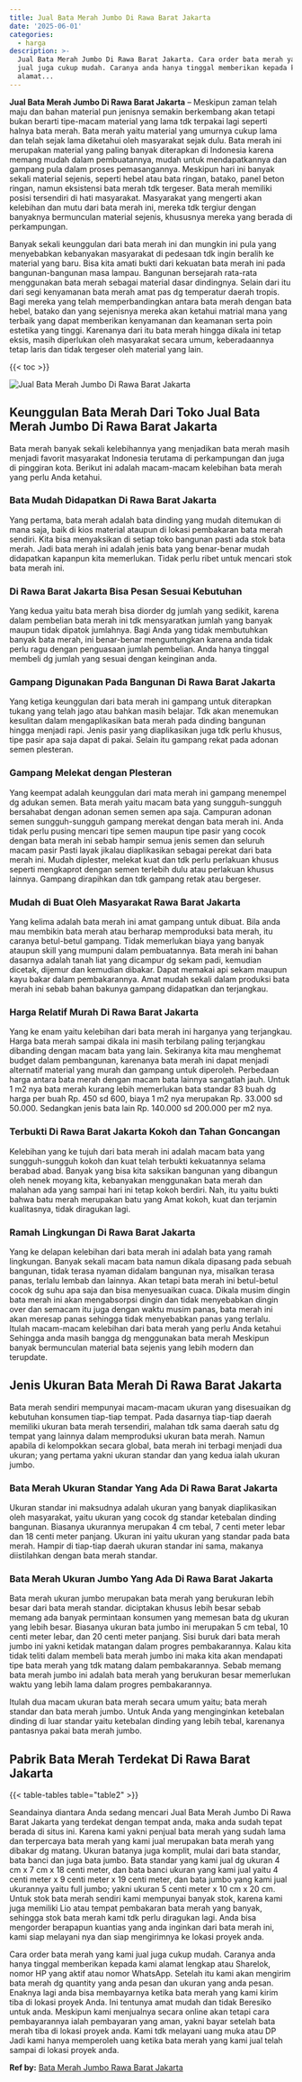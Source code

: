 ```yaml
---
title: Jual Bata Merah Jumbo Di Rawa Barat Jakarta
date: '2025-06-01'
categories:
  - harga
description: >-
  Jual Bata Merah Jumbo Di Rawa Barat Jakarta. Cara order bata merah yang kami
  jual juga cukup mudah. Caranya anda hanya tinggal memberikan kepada kami
  alamat...
---
```


**Jual Bata Merah Jumbo Di Rawa Barat Jakarta** – Meskipun zaman telah maju dan bahan material pun jenisnya semakin berkembang akan tetapi bukan berarti tipe-macam material yang lama tdk terpakai lagi seperti halnya bata merah. Bata merah yaitu material yang umurnya cukup lama dan telah sejak lama diketahui oleh masyarakat sejak dulu. Bata merah ini merupakan material yang paling banyak diterapkan di Indonesia karena memang mudah dalam pembuatannya, mudah untuk mendapatkannya dan gampang pula dalam proses pemasangannya. Meskipun hari ini banyak sekali material sejenis, seperti hebel atau bata ringan, batako, panel beton ringan, namun eksistensi bata merah tdk tergeser. Bata merah memiliki posisi tersendiri di hati masyarakat. Masyarakat yang mengerti akan kelebihan dan mutu dari bata merah ini, mereka tdk tergiur dengan banyaknya bermunculan material sejenis, khususnya mereka yang berada di perkampungan.

Banyak sekali keunggulan dari bata merah ini dan mungkin ini pula yang menyebabkan kebanyakan masyarakat di pedesaan tdk ingin beralih ke material yang baru. Bisa kita amati bukti dari kekuatan bata merah ini pada bangunan-bangunan masa lampau. Bangunan bersejarah rata-rata menggunakan bata merah sebagai material dasar dindingnya. Selain dari itu dari segi kenyamanan bata merah amat pas dg temperatur daerah tropis. Bagi mereka yang telah memperbandingkan antara bata merah dengan bata hebel, batako dan yang sejenisnya mereka akan ketahui matrial mana yang terbaik yang dapat memberikan kenyamanan dan keamanan serta poin estetika yang tinggi. Karenanya dari itu bata merah hingga dikala ini tetap eksis, masih diperlukan oleh masyarakat secara umum, keberadaannya tetap laris dan tidak tergeser oleh material yang lain.

{{< toc >}}

![Jual Bata Merah Jumbo Di Rawa Barat Jakarta](/images/jual-bata-merah-11.png)

## Keunggulan Bata Merah Dari Toko Jual Bata Merah Jumbo Di Rawa Barat Jakarta

Bata merah banyak sekali kelebihannya yang menjadikan bata merah masih menjadi favorit masyarakat Indonesia terutama di perkampungan dan juga di pinggiran kota. Berikut ini adalah macam-macam kelebihan bata merah yang perlu Anda ketahui.

### Bata Mudah Didapatkan Di Rawa Barat Jakarta

Yang pertama, bata merah adalah bata dinding yang mudah ditemukan di mana saja, baik di kios material ataupun di lokasi pembakaran bata merah sendiri. Kita bisa menyaksikan di setiap toko bangunan pasti ada stok bata merah. Jadi bata merah ini adalah jenis bata yang benar-benar mudah didapatkan kapanpun kita memerlukan. Tidak perlu ribet untuk mencari stok bata merah ini.

### Di Rawa Barat Jakarta Bisa Pesan Sesuai Kebutuhan

Yang kedua yaitu bata merah bisa diorder dg jumlah yang sedikit, karena dalam pembelian bata merah ini tdk mensyaratkan jumlah yang banyak maupun tidak dipatok jumlahnya. Bagi Anda yang tidak membutuhkan banyak bata merah, ini benar-benar menguntungkan karena anda tidak perlu ragu dengan penguasaan jumlah pembelian. Anda hanya tinggal membeli dg jumlah yang sesuai dengan keinginan anda.

### Gampang Digunakan Pada Bangunan Di Rawa Barat Jakarta

Yang ketiga keunggulan dari bata merah ini gampang untuk diterapkan tukang yang telah jago atau bahkan masih belajar. Tdk akan menemukan kesulitan dalam mengaplikasikan bata merah pada dinding bangunan hingga menjadi rapi. Jenis pasir yang diaplikasikan juga tdk perlu khusus, tipe pasir apa saja dapat di pakai. Selain itu gampang rekat pada adonan semen plesteran.

### Gampang Melekat dengan Plesteran

Yang keempat adalah keunggulan dari mata merah ini gampang menempel dg adukan semen. Bata merah yaitu macam bata yang sungguh-sungguh bersahabat dengan adonan semen semen apa saja. Campuran adonan semen sungguh-sungguh gampang merekat dengan bata merah ini. Anda tidak perlu pusing mencari tipe semen maupun tipe pasir yang cocok dengan bata merah ini sebab hampir semua jenis semen dan seluruh macam pasir Pasti layak jikalau diaplikasikan sebagai perekat dari bata merah ini. Mudah diplester, melekat kuat dan tdk perlu perlakuan khusus seperti mengkaprot dengan semen terlebih dulu atau perlakuan khusus lainnya. Gampang dirapihkan dan tdk gampang retak atau bergeser.

### Mudah di Buat Oleh Masyarakat Rawa Barat Jakarta

Yang kelima adalah bata merah ini amat gampang untuk dibuat. Bila anda mau membikin bata merah atau berharap memproduksi bata merah, itu caranya betul-betul gampang. Tidak memerlukan biaya yang banyak ataupun skill yang mumpuni dalam pembuatannya. Bata merah ini bahan dasarnya adalah tanah liat yang dicampur dg sekam padi, kemudian dicetak, dijemur dan kemudian dibakar. Dapat memakai api sekam maupun kayu bakar dalam pembakarannya. Amat mudah sekali dalam produksi bata merah ini sebab bahan bakunya gampang didapatkan dan terjangkau.

### Harga Relatif Murah Di Rawa Barat Jakarta

Yang ke enam yaitu kelebihan dari bata merah ini harganya yang terjangkau. Harga bata merah sampai dikala ini masih terbilang paling terjangkau dibanding dengan macam bata yang lain. Sekiranya kita mau menghemat budget dalam pembangunan, karenanya bata merah ini dapat menjadi alternatif material yang murah dan gampang untuk diperoleh. Perbedaan harga antara bata merah dengan macam bata lainnya sangatlah jauh. Untuk 1 m2 nya bata merah kurang lebih memerlukan bata standar 83 buah dg harga per buah Rp. 450 sd 600, biaya 1 m2 nya merupakan Rp. 33.000 sd 50.000. Sedangkan jenis bata lain Rp. 140.000 sd 200.000 per m2 nya.

### Terbukti Di Rawa Barat Jakarta Kokoh dan Tahan Goncangan

Kelebihan yang ke tujuh dari bata merah ini adalah macam bata yang sungguh-sungguh kokoh dan kuat telah terbukti kekuatannya selama berabad abad. Banyak yang bisa kita saksikan bangunan yang dibangun oleh nenek moyang kita, kebanyakan menggunakan bata merah dan malahan ada yang sampai hari ini tetap kokoh berdiri. Nah, itu yaitu bukti bahwa batu merah merupakan batu yang Amat kokoh, kuat dan terjamin kualitasnya, tidak diragukan lagi.

### Ramah Lingkungan Di Rawa Barat Jakarta

Yang ke delapan kelebihan dari bata merah ini adalah bata yang ramah lingkungan. Banyak sekali macam bata namun dikala dipasang pada sebuah bangunan, tidak terasa nyaman didalam bangunan nya, misalkan terasa panas, terlalu lembab dan lainnya. Akan tetapi bata merah ini betul-betul cocok dg suhu apa saja dan bisa menyesuaikan cuaca. Dikala musim dingin bata merah ini akan mengabsorpsi dingin dan tidak menyebabkan dingin over dan semacam itu juga dengan waktu musim panas, bata merah ini akan meresap panas sehingga tidak menyebabkan panas yang terlalu. Itulah macam-macam kelebihan dari bata merah yang perlu Anda ketahui Sehingga anda masih bangga dg menggunakan bata merah Meskipun banyak bermunculan material bata sejenis yang lebih modern dan terupdate.

## Jenis Ukuran Bata Merah Di Rawa Barat Jakarta

Bata merah sendiri mempunyai macam-macam ukuran yang disesuaikan dg kebutuhan konsumen tiap-tiap tempat. Pada dasarnya tiap-tiap daerah memiliki ukuran bata merah tersendiri, malahan tdk sama daerah satu dg tempat yang lainnya dalam memproduksi ukuran bata merah. Namun apabila di kelompokkan secara global, bata merah ini terbagi menjadi dua ukuran; yang pertama yakni ukuran standar dan yang kedua ialah ukuran jumbo.

### Bata Merah Ukuran Standar Yang Ada Di Rawa Barat Jakarta

Ukuran standar ini maksudnya adalah ukuran yang banyak diaplikasikan oleh masyarakat, yaitu ukuran yang cocok dg standar ketebalan dinding bangunan. Biasanya ukurannya merupakan 4 cm tebal, 7 centi meter lebar dan 18 centi meter panjang. Ukuran ini yaitu ukuran yang standar pada bata merah. Hampir di tiap-tiap daerah ukuran standar ini sama, makanya diistilahkan dengan bata merah standar.

### Bata Merah Ukuran Jumbo Yang Ada Di Rawa Barat Jakarta

Bata merah ukuran jumbo merupakan bata merah yang berukuran lebih besar dari bata merah standar. diciptakan khusus lebih besar sebab memang ada banyak permintaan konsumen yang memesan bata dg ukuran yang lebih besar. Biasanya ukuran bata jumbo ini merupakan 5 cm tebal, 10 centi meter lebar, dan 20 centi meter panjang. Sisi buruk dari bata merah jumbo ini yakni ketidak matangan dalam progres pembakarannya. Kalau kita tidak teliti dalam membeli bata merah jumbo ini maka kita akan mendapati tipe bata merah yang tdk matang dalam pembakarannya. Sebab memang bata merah jumbo ini adalah bata merah yang berukuran besar memerlukan waktu yang lebih lama dalam progres pembakarannya.

Itulah dua macam ukuran bata merah secara umum yaitu; bata merah standar dan bata merah jumbo. Untuk Anda yang menginginkan ketebalan dinding di luar standar yaitu ketebalan dinding yang lebih tebal, karenanya pantasnya pakai bata merah jumbo.

## Pabrik Bata Merah Terdekat Di Rawa Barat Jakarta

{{< table-tables table="table2" >}}

Seandainya diantara Anda sedang mencari Jual Bata Merah Jumbo Di Rawa Barat Jakarta yang terdekat dengan tempat anda, maka anda sudah tepat berada di situs ini. Karena kami yakni penjual bata merah yang sudah lama dan terpercaya bata merah yang kami jual merupakan bata merah yang dibakar dg matang. Ukuran batanya juga komplit, mulai dari bata standar, bata banci dan juga bata jumbo. Bata standar yang kami jual dg ukuran 4 cm x 7 cm x 18 centi meter, dan bata banci ukuran yang kami jual yaitu 4 centi meter x 9 centi meter x 19 centi meter, dan bata jumbo yang kami jual ukurannya yaitu full jumbo; yakni ukuran 5 centi meter x 10 cm x 20 cm. Untuk stok bata merah sendiri kami mempunyai banyak stok, karena kami juga memiliki Lio atau tempat pembakaran bata merah yang banyak, sehingga stok bata merah kami tdk perlu diragukan lagi. Anda bisa mengorder berapapun kuantias yang anda inginkan dari bata merah ini, kami siap melayani nya dan siap mengirimnya ke lokasi proyek anda.

Cara order bata merah yang kami jual juga cukup mudah. Caranya anda hanya tinggal memberikan kepada kami alamat lengkap atau Sharelok, nomor HP yang aktif atau nomor WhatsApp. Setelah itu kami akan mengirim bata merah dg quantity yang anda pesan dan ukuran yang anda pesan. Enaknya lagi anda bisa membayarnya ketika bata merah yang kami kirim tiba di lokasi proyek Anda. Ini tentunya amat mudah dan tidak Beresiko untuk anda. Meskipun kami menjualnya secara online akan tetapi cara pembayarannya ialah pembayaran yang aman, yakni bayar setelah bata merah tiba di lokasi proyek anda. Kami tdk melayani uang muka atau DP Jadi kami hanya memperoleh uang ketika bata merah yang kami jual telah sampai di lokasi proyek anda.

**Ref by:** [Bata Merah Jumbo Rawa Barat Jakarta](https://id.wikipedia.org/wiki/Bata)
